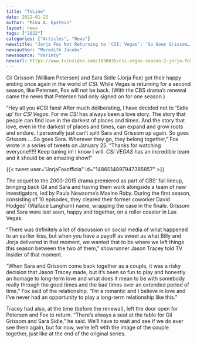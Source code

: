 ```yaml
---
title: "TVLine"
date: 2022-01-25
author: "Mika A. Epstein"
layout: news
tags: ["2022"]
categories: ["Articles", "News"]
newstitle: "Jorja Fox Not Returning to ‘CSI: Vegas’: ‘So Goes Grissom… So Goes Sara’"
newsauthor: "Meredith Jacobs"
newssource: "Variety"
newsurl: https://www.tvinsider.com/1030035/csi-vegas-season-2-jorja-fox-leaving-sara-grissom/
---
```


Gil Grissom (William Petersen) and Sara Sidle (Jorja Fox) got their happy ending once again in the world of _CSI_. While Vegas is returning for a second season, like Petersen, Fox will not be back. (With the CBS drama’s renewal came the news that Petersen had only signed on for one season.)

“Hey all you #CSI fans! After much deliberating, I have decided not to ‘Sidle up’ for _CSI Vegas_. For me _CSI_ has always been a love story. The story that people can find love in the darkest of places and times. And the story that love, even in the darkest of places and times, can expand and grow roots and endure. I personally just can’t split Sara and Grissom up again. So goes Grissom…..So goes Sara. Wherever they go, they belong together,” Fox wrote in a series of tweets on January 25. “Thanks for watching everyone!!!!! Keep tuning in! I know I will. _CSI VEGAS_ has an incredible team and it should be an amazing show!”

{{< tweet user="JorjaFoxofficia" id="1486014897947385857" >}}

The sequel to the 2000-2015 drama premiered as part of CBS’ fall lineup, bringing back Gil and Sara and having them work alongside a team of new investigators, led by Paula Newsome’s Maxine Roby. During the first season, consisting of 10 episodes, they cleared their former coworker David Hodges’ (Wallace Langham) name, wrapping the case in the finale. Grissom and Sara were last seen, happy and together, on a roller coaster in Las Vegas.

“There was definitely a lot of discussion on social media of what happened to an earlier kiss, but when you have a payoff as sweet as what Billy and Jorja delivered in that moment, we wanted that to be where we left things this season between the two of them,” showrunner Jason Tracey told TV Insider of that moment.

“When Sara and Grissom come back together as a couple, it was a risky decision that Jason Tracey made, but it’s been so fun to play and honestly an homage to long-term love and what does it mean to be with somebody really through the good times and the bad times over an extended period of time,” Fox said of the relationship. “I’m a romantic and I believe in love and I’ve never had an opportunity to play a long-term relationship like this.”

Tracey had also, at the time (before the renewal), left the door open for Petersen and Fox to return. “There’s always a seat at the table for Gil Grissom and Sara Sidle,” he said. We’ll have to wait and see if we do ever see them again, but for now, we’re left with the image of the couple together, just like at the end of the original series.